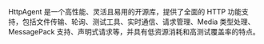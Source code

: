 HttpAgent 是一个高性能、灵活且易用的开源库，提供了全面的 HTTP 功能支持，包括文件传输、轮询、测试工具、实时通信、请求管理、Media 类型处理、MessagePack 支持、声明式请求等，并具有低资源消耗和高测试覆盖率的特点。